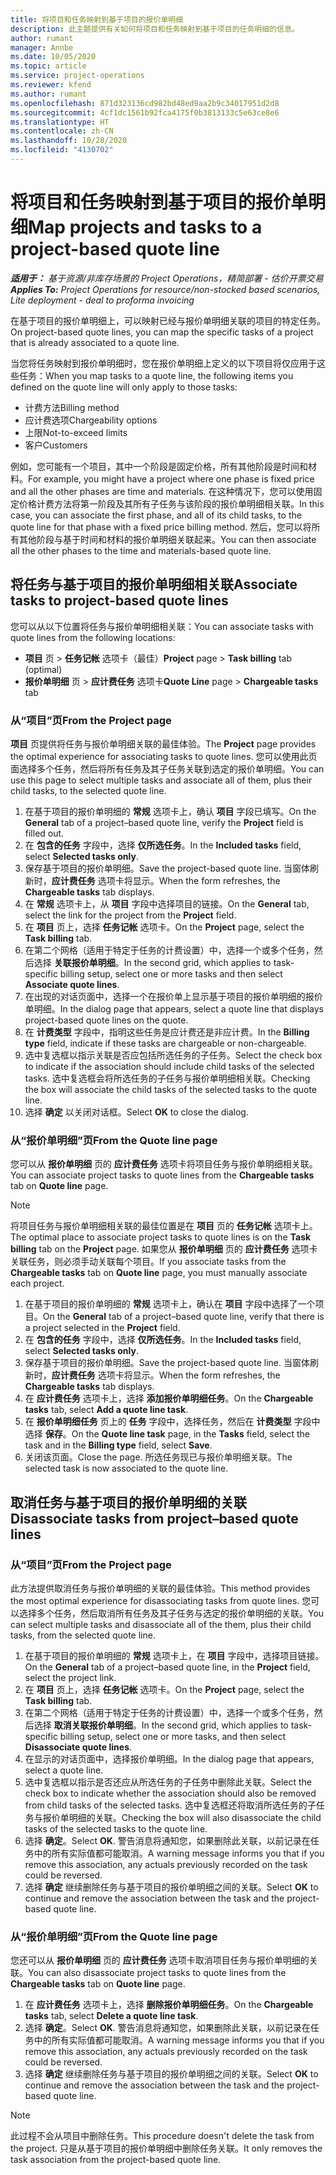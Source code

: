 ```yaml
---
title: 将项目和任务映射到基于项目的报价单明细
description: 此主题提供有关如何将项目和任务映射到基于项目的任务明细的信息。
author: rumant
manager: Annbe
ms.date: 10/05/2020
ms.topic: article
ms.service: project-operations
ms.reviewer: kfend
ms.author: rumant
ms.openlocfilehash: 871d323136cd982bd48ed9aa2b9c34017951d2d8
ms.sourcegitcommit: 4cf1dc1561b92fca4175f0b3813133c5e63ce8e6
ms.translationtype: HT
ms.contentlocale: zh-CN
ms.lasthandoff: 10/28/2020
ms.locfileid: "4130702"
---
```

# <a name="map-projects-and-tasks-to-a-project-based-quote-line"></a><span data-ttu-id="3a9b2-103">将项目和任务映射到基于项目的报价单明细</span><span class="sxs-lookup"><span data-stu-id="3a9b2-103">Map projects and tasks to a project-based quote line</span></span>

<span data-ttu-id="3a9b2-104">_**适用于：** 基于资源/非库存场景的 Project Operations，精简部署 - 估价开票交易_</span><span class="sxs-lookup"><span data-stu-id="3a9b2-104">_**Applies To:** Project Operations for resource/non-stocked based scenarios, Lite deployment - deal to proforma invoicing_</span></span>

<span data-ttu-id="3a9b2-105">在基于项目的报价单明细上，可以映射已经与报价单明细关联的项目的特定任务。</span><span class="sxs-lookup"><span data-stu-id="3a9b2-105">On project-based quote lines, you can map the specific tasks of a project that is already associated to a quote line.</span></span>

<span data-ttu-id="3a9b2-106">当您将任务映射到报价单明细时，您在报价单明细上定义的以下项目将仅应用于这些任务：</span><span class="sxs-lookup"><span data-stu-id="3a9b2-106">When you map tasks to a quote line, the following items you defined on the quote line will only apply to those tasks:</span></span>

- <span data-ttu-id="3a9b2-107">计费方法</span><span class="sxs-lookup"><span data-stu-id="3a9b2-107">Billing method</span></span>
- <span data-ttu-id="3a9b2-108">应计费选项</span><span class="sxs-lookup"><span data-stu-id="3a9b2-108">Chargeability options</span></span>
- <span data-ttu-id="3a9b2-109">上限</span><span class="sxs-lookup"><span data-stu-id="3a9b2-109">Not-to-exceed limits</span></span>
- <span data-ttu-id="3a9b2-110">客户</span><span class="sxs-lookup"><span data-stu-id="3a9b2-110">Customers</span></span>

<span data-ttu-id="3a9b2-111">例如，您可能有一个项目，其中一个阶段是固定价格，所有其他阶段是时间和材料。</span><span class="sxs-lookup"><span data-stu-id="3a9b2-111">For example, you might have a project where one phase is fixed price and all the other phases are time and materials.</span></span> <span data-ttu-id="3a9b2-112">在这种情况下，您可以使用固定价格计费方法将第一阶段及其所有子任务与该阶段的报价单明细相关联。</span><span class="sxs-lookup"><span data-stu-id="3a9b2-112">In this case, you can associate the first phase, and all of its child tasks, to the quote line for that phase with a fixed price billing method.</span></span> <span data-ttu-id="3a9b2-113">然后，您可以将所有其他阶段与基于时间和材料的报价单明细关联起来。</span><span class="sxs-lookup"><span data-stu-id="3a9b2-113">You can then associate all the other phases to the time and materials-based quote line.</span></span>

## <a name="associate-tasks-to-project-based-quote-lines"></a><span data-ttu-id="3a9b2-114">将任务与基于项目的报价单明细相关联</span><span class="sxs-lookup"><span data-stu-id="3a9b2-114">Associate tasks to project-based quote lines</span></span>

<span data-ttu-id="3a9b2-115">您可以从以下位置将任务与报价单明细相关联：</span><span class="sxs-lookup"><span data-stu-id="3a9b2-115">You can associate tasks with quote lines from the following locations:</span></span>

- <span data-ttu-id="3a9b2-116">**项目** 页 > **任务记帐** 选项卡（最佳）</span><span class="sxs-lookup"><span data-stu-id="3a9b2-116">**Project** page > **Task billing** tab (optimal)</span></span>
- <span data-ttu-id="3a9b2-117">**报价单明细** 页 > **应计费任务** 选项卡</span><span class="sxs-lookup"><span data-stu-id="3a9b2-117">**Quote Line** page > **Chargeable tasks** tab</span></span> 

### <a name="from-the-project-page"></a><span data-ttu-id="3a9b2-118">从“项目”页</span><span class="sxs-lookup"><span data-stu-id="3a9b2-118">From the Project page</span></span>

<span data-ttu-id="3a9b2-119">**项目** 页提供将任务与报价单明细关联的最佳体验。</span><span class="sxs-lookup"><span data-stu-id="3a9b2-119">The **Project** page provides the optimal experience for associating tasks to quote lines.</span></span> <span data-ttu-id="3a9b2-120">您可以使用此页面选择多个任务，然后将所有任务及其子任务关联到选定的报价单明细。</span><span class="sxs-lookup"><span data-stu-id="3a9b2-120">You can use this page to select multiple tasks and associate all of them, plus their child tasks, to the selected quote line.</span></span>

1. <span data-ttu-id="3a9b2-121">在基于项目的报价单明细的 **常规** 选项卡上，确认 **项目** 字段已填写。</span><span class="sxs-lookup"><span data-stu-id="3a9b2-121">On the **General** tab of a project–based quote line, verify the **Project** field is filled out.</span></span>
2. <span data-ttu-id="3a9b2-122">在 **包含的任务** 字段中，选择 **仅所选任务**。</span><span class="sxs-lookup"><span data-stu-id="3a9b2-122">In the **Included tasks** field, select **Selected tasks only**.</span></span>
3. <span data-ttu-id="3a9b2-123">保存基于项目的报价单明细。</span><span class="sxs-lookup"><span data-stu-id="3a9b2-123">Save the project-based quote line.</span></span> <span data-ttu-id="3a9b2-124">当窗体刷新时，**应计费任务** 选项卡将显示。</span><span class="sxs-lookup"><span data-stu-id="3a9b2-124">When the form refreshes, the **Chargeable tasks** tab displays.</span></span>
4. <span data-ttu-id="3a9b2-125">在 **常规** 选项卡上，从 **项目** 字段中选择项目的链接。</span><span class="sxs-lookup"><span data-stu-id="3a9b2-125">On the **General** tab, select the link for the project from the **Project** field.</span></span>
5. <span data-ttu-id="3a9b2-126">在 **项目** 页上，选择 **任务记帐** 选项卡。</span><span class="sxs-lookup"><span data-stu-id="3a9b2-126">On the **Project** page, select the **Task billing** tab.</span></span>
6. <span data-ttu-id="3a9b2-127">在第二个网格（适用于特定于任务的计费设置）中，选择一个或多个任务，然后选择 **关联报价单明细**。</span><span class="sxs-lookup"><span data-stu-id="3a9b2-127">In the second grid, which applies to task-specific billing setup, select one or more tasks and then select **Associate quote lines**.</span></span>
7. <span data-ttu-id="3a9b2-128">在出现的对话页面中，选择一个在报价单上显示基于项目的报价单明细的报价单明细。</span><span class="sxs-lookup"><span data-stu-id="3a9b2-128">In the dialog page that appears, select a quote line that displays project-based quote lines on the quote.</span></span>
8. <span data-ttu-id="3a9b2-129">在 **计费类型** 字段中，指明这些任务是应计费还是非应计费。</span><span class="sxs-lookup"><span data-stu-id="3a9b2-129">In the **Billing type** field, indicate if these tasks are chargeable or non-chargeable.</span></span>
9. <span data-ttu-id="3a9b2-130">选中复选框以指示关联是否应包括所选任务的子任务。</span><span class="sxs-lookup"><span data-stu-id="3a9b2-130">Select the check box to indicate if the association should include child tasks of the selected tasks.</span></span> <span data-ttu-id="3a9b2-131">选中复选框会将所选任务的子任务与报价单明细相关联。</span><span class="sxs-lookup"><span data-stu-id="3a9b2-131">Checking the box will associate the child tasks of the selected tasks to the quote line.</span></span>
10. <span data-ttu-id="3a9b2-132">选择 **确定** 以关闭对话框。</span><span class="sxs-lookup"><span data-stu-id="3a9b2-132">Select **OK** to close the dialog.</span></span>

### <a name="from-the-quote-line-page"></a><span data-ttu-id="3a9b2-133">从“报价单明细”页</span><span class="sxs-lookup"><span data-stu-id="3a9b2-133">From the Quote line page</span></span>

<span data-ttu-id="3a9b2-134">您可以从 **报价单明细** 页的 **应计费任务** 选项卡将项目任务与报价单明细相关联。</span><span class="sxs-lookup"><span data-stu-id="3a9b2-134">You can associate project tasks to quote lines from the **Chargeable tasks** tab on **Quote line** page.</span></span>

>[!NOTE]
><span data-ttu-id="3a9b2-135">将项目任务与报价单明细相关联的最佳位置是在 **项目** 页的 **任务记帐** 选项卡上。</span><span class="sxs-lookup"><span data-stu-id="3a9b2-135">The optimal place to associate project tasks to quote lines is on the **Task billing** tab on the **Project** page.</span></span> <span data-ttu-id="3a9b2-136">如果您从 **报价单明细** 页的 **应计费任务** 选项卡关联任务，则必须手动关联每个项目。</span><span class="sxs-lookup"><span data-stu-id="3a9b2-136">If you associate tasks from the **Chargeable tasks** tab on **Quote line** page, you must manually associate each project.</span></span>

1. <span data-ttu-id="3a9b2-137">在基于项目的报价单明细的 **常规** 选项卡上，确认在 **项目** 字段中选择了一个项目。</span><span class="sxs-lookup"><span data-stu-id="3a9b2-137">On the **General** tab of a project–based quote line, verify that there is a project selected in the **Project** field.</span></span>
2. <span data-ttu-id="3a9b2-138">在 **包含的任务** 字段中，选择 **仅所选任务**。</span><span class="sxs-lookup"><span data-stu-id="3a9b2-138">In the **Included tasks** field, select **Selected tasks only**.</span></span>
3. <span data-ttu-id="3a9b2-139">保存基于项目的报价单明细。</span><span class="sxs-lookup"><span data-stu-id="3a9b2-139">Save the project-based quote line.</span></span> <span data-ttu-id="3a9b2-140">当窗体刷新时，**应计费任务** 选项卡将显示。</span><span class="sxs-lookup"><span data-stu-id="3a9b2-140">When the form refreshes, the **Chargeable tasks** tab displays.</span></span>
4. <span data-ttu-id="3a9b2-141">在 **应计费任务** 选项卡上，选择 **添加报价单明细任务**。</span><span class="sxs-lookup"><span data-stu-id="3a9b2-141">On the **Chargeable tasks** tab, select **Add a quote line task**.</span></span>
5. <span data-ttu-id="3a9b2-142">在 **报价单明细任务** 页上的 **任务** 字段中，选择任务，然后在 **计费类型** 字段中选择 **保存**。</span><span class="sxs-lookup"><span data-stu-id="3a9b2-142">On the **Quote line task** page, in the **Tasks** field, select the task and in the **Billing type** field, select **Save**.</span></span> 
6. <span data-ttu-id="3a9b2-143">关闭该页面。</span><span class="sxs-lookup"><span data-stu-id="3a9b2-143">Close the page.</span></span> <span data-ttu-id="3a9b2-144">所选任务现已与报价单明细关联。</span><span class="sxs-lookup"><span data-stu-id="3a9b2-144">The selected task is now associated to the quote line.</span></span>

## <a name="disassociate-tasks-from-projectbased-quote-lines"></a><span data-ttu-id="3a9b2-145">取消任务与基于项目的报价单明细的关联</span><span class="sxs-lookup"><span data-stu-id="3a9b2-145">Disassociate tasks from project–based quote lines</span></span>

### <a name="from-the-project-page"></a><span data-ttu-id="3a9b2-146">从“项目”页</span><span class="sxs-lookup"><span data-stu-id="3a9b2-146">From the Project page</span></span>

<span data-ttu-id="3a9b2-147">此方法提供取消任务与报价单明细的关联的最佳体验。</span><span class="sxs-lookup"><span data-stu-id="3a9b2-147">This method provides the most optimal experience for disassociating tasks from quote lines.</span></span> <span data-ttu-id="3a9b2-148">您可以选择多个任务，然后取消所有任务及其子任务与选定的报价单明细的关联。</span><span class="sxs-lookup"><span data-stu-id="3a9b2-148">You can select multiple tasks and disassociate all of the them, plus their child tasks, from the selected quote line.</span></span>

1. <span data-ttu-id="3a9b2-149">在基于项目的报价单明细的 **常规** 选项卡上，在 **项目** 字段中，选择项目链接。</span><span class="sxs-lookup"><span data-stu-id="3a9b2-149">On the **General** tab of a project–based quote line, in the **Project** field, select the project link.</span></span>
2. <span data-ttu-id="3a9b2-150">在 **项目** 页上，选择 **任务记帐** 选项卡。</span><span class="sxs-lookup"><span data-stu-id="3a9b2-150">On the **Project** page, select the **Task billing** tab.</span></span>
3. <span data-ttu-id="3a9b2-151">在第二个网格（适用于特定于任务的计费设置）中，选择一个或多个任务，然后选择 **取消关联报价单明细**。</span><span class="sxs-lookup"><span data-stu-id="3a9b2-151">In the second grid, which applies to task-specific billing setup, select one or more tasks, and then select **Disassociate quote lines**.</span></span>
4. <span data-ttu-id="3a9b2-152">在显示的对话页面中，选择报价单明细。</span><span class="sxs-lookup"><span data-stu-id="3a9b2-152">In the dialog page that appears, select a quote line.</span></span>
5. <span data-ttu-id="3a9b2-153">选中复选框以指示是否还应从所选任务的子任务中删除此关联。</span><span class="sxs-lookup"><span data-stu-id="3a9b2-153">Select the check box to indicate whether the association should also be removed from child tasks of the selected tasks.</span></span> <span data-ttu-id="3a9b2-154">选中复选框还将取消所选任务的子任务与报价单明细的关联。</span><span class="sxs-lookup"><span data-stu-id="3a9b2-154">Checking the box will also disassociate the child tasks of the selected tasks to the quote line.</span></span>
6. <span data-ttu-id="3a9b2-155">选择 **确定**。</span><span class="sxs-lookup"><span data-stu-id="3a9b2-155">Select **OK**.</span></span> <span data-ttu-id="3a9b2-156">警告消息将通知您，如果删除此关联，以前记录在任务中的所有实际值都可能取消。</span><span class="sxs-lookup"><span data-stu-id="3a9b2-156">A warning message informs you that if you remove this association, any actuals previously recorded on the task could be reversed.</span></span> 
7. <span data-ttu-id="3a9b2-157">选择 **确定** 继续删除任务与基于项目的报价单明细之间的关联。</span><span class="sxs-lookup"><span data-stu-id="3a9b2-157">Select **OK** to continue and remove the association between the task and the project-based quote line.</span></span>

### <a name="from-the-quote-line-page"></a><span data-ttu-id="3a9b2-158">从“报价单明细”页</span><span class="sxs-lookup"><span data-stu-id="3a9b2-158">From the Quote line page</span></span>

<span data-ttu-id="3a9b2-159">您还可以从 **报价单明细** 页的 **应计费任务** 选项卡取消项目任务与报价单明细的关联。</span><span class="sxs-lookup"><span data-stu-id="3a9b2-159">You can also disassociate project tasks to quote lines from the **Chargeable tasks** tab on **Quote line** page.</span></span>

1. <span data-ttu-id="3a9b2-160">在 **应计费任务** 选项卡上，选择 **删除报价单明细任务**。</span><span class="sxs-lookup"><span data-stu-id="3a9b2-160">On the **Chargeable tasks** tab, select **Delete a quote line task**.</span></span>
2. <span data-ttu-id="3a9b2-161">选择 **确定**。</span><span class="sxs-lookup"><span data-stu-id="3a9b2-161">Select **OK**.</span></span> <span data-ttu-id="3a9b2-162">警告消息将通知您，如果删除此关联，以前记录在任务中的所有实际值都可能取消。</span><span class="sxs-lookup"><span data-stu-id="3a9b2-162">A warning message informs you that if you remove this association, any actuals previously recorded on the task could be reversed.</span></span> 
3. <span data-ttu-id="3a9b2-163">选择 **确定** 继续删除任务与基于项目的报价单明细之间的关联。</span><span class="sxs-lookup"><span data-stu-id="3a9b2-163">Select **OK** to continue and remove the association between the task and the project-based quote line.</span></span>

>[!NOTE]
> <span data-ttu-id="3a9b2-164">此过程不会从项目中删除任务。</span><span class="sxs-lookup"><span data-stu-id="3a9b2-164">This procedure doesn't delete the task from the project.</span></span> <span data-ttu-id="3a9b2-165">只是从基于项目的报价单明细中删除任务关联。</span><span class="sxs-lookup"><span data-stu-id="3a9b2-165">It only removes the task association from the project-based quote line.</span></span>
